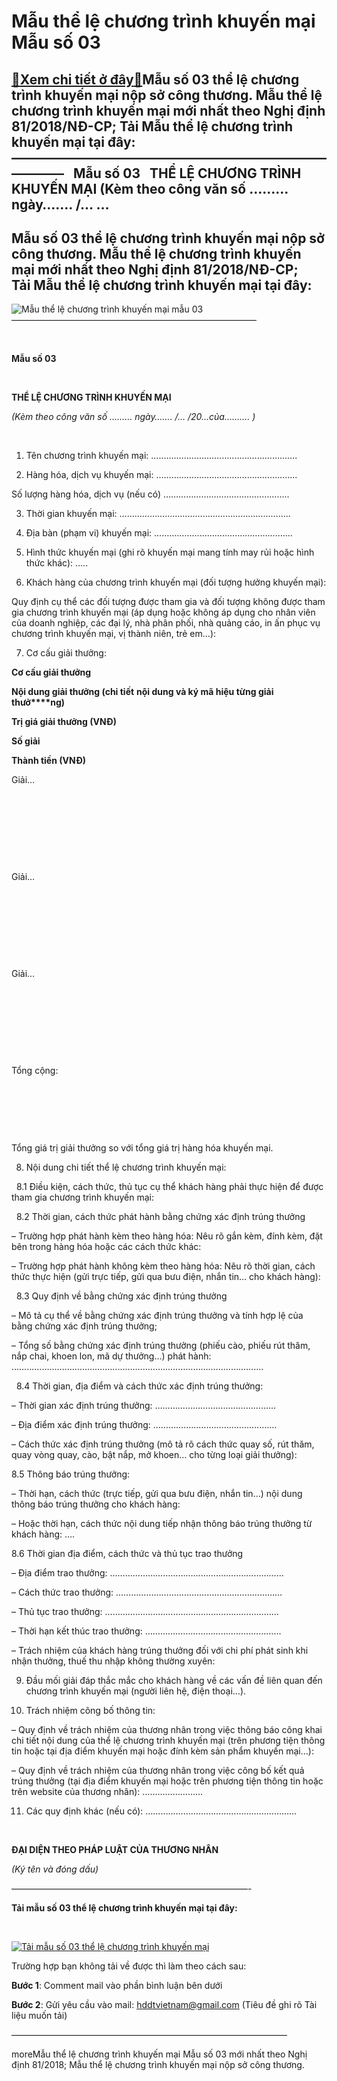 Mẫu thể lệ chương trình khuyến mại Mẫu số 03
============================================

[:gift:Xem chi tiết ở đây:gift:](https://hddtvn.com/mau-the-le-chuong-trinh-khuyen-mai-mau-so-03/)Mẫu số 03 thể lệ chương trình khuyến mại nộp sở công thương. Mẫu thể lệ chương trình khuyến mại mới nhất theo Nghị định 81/2018/NĐ-CP; Tải Mẫu thể lệ chương trình khuyến mại tại đây: ————————————————————————————   Mẫu số 03   THỂ LỆ CHƯƠNG TRÌNH KHUYẾN MẠI (Kèm theo công văn số ……… ngày……. /… …
-------------------------------------------------------------------------------------------------------------------------------------------------------------------------------------------------------------------------------------------------------------------------------------------------------



Mẫu số 03 thể lệ chương trình khuyến mại nộp sở công thương. Mẫu thể lệ chương trình khuyến mại mới nhất theo Nghị định 81/2018/NĐ-CP; Tải Mẫu thể lệ chương trình khuyến mại tại đây:
----------------------------------------------------------------------------------------------------------------------------------------------------------------------------------------



![Mẫu thể lệ chương trình khuyến mại mẫu 03](https://hddtvn.com/wp-content/uploads/2021/01/mau-the-le-chuong-trinh-khuyen-mai-03.png "Mẫu thể lệ chương trình khuyến mại mẫu 03")
 ————————————————————————————

  

  

**Mẫu số 03**

  

**THỂ LỆ CHƯƠNG TRÌNH KHUYẾN MẠI**

  

*(Kèm theo công văn số ……… ngày……. /… /20…của………. )*  

  
1. Tên chương trình khuyến mại: ………………………………………………….  

2. Hàng hóa, dịch vụ khuyến mại: ………………………………………………..  

Số lượng hàng hóa, dịch vụ (nếu có) …………………………………………..  

3. Thời gian khuyến mại: …………………………………………………………..  

4. Địa bàn (phạm vi) khuyến mại: ……………………………………………….


5. Hình thức khuyến mại (ghi rõ khuyến mại mang tính may rủi hoặc hình thức khác): …..


6. Khách hàng của chương trình khuyến mại (đối tượng hưởng khuyến mại):  

Quy định cụ thể các đối tượng được tham gia và đối tượng không được tham gia chương trình khuyến mại (áp dụng hoặc không áp dụng cho nhân viên của doanh nghiệp, các đại lý, nhà phân phối, nhà quảng cáo, in ấn phục vụ chương trình khuyến mại, vị thành niên, trẻ em…):


7. Cơ cấu giải thưởng:






**Cơ cấu giải thưởng**

**Nội dung giải thưởng (chi tiết** **nội dung và ký mã hiệu từng giải thưở****ng)**

**Trị giá giải thưởng (VNĐ)**

**Số giải**

**Thành tiền (VNĐ)**



Giải…

  

  

  

  



Giải…

  

  

  

  



Giải…

  

  

  

  



Tổng cộng:

  

  



               

Tổng giá trị giải thưởng so với tổng giá trị hàng hóa khuyến mại.


8. Nội dung chi tiết thể lệ chương trình khuyến mại:


  8.1 Điều kiện, cách thức, thủ tục cụ thể khách hàng phải thực hiện để được tham gia chương trình khuyến mại:   


  8.2 Thời gian, cách thức phát hành bằng chứng xác định trúng thưởng  

– Trường hợp phát hành kèm theo hàng hóa: Nêu rõ gắn kèm, đính kèm, đặt bên trong hàng hóa hoặc các cách thức khác:  

– Trường hợp phát hành không kèm theo hàng hóa: Nêu rõ thời gian, cách thức thực hiện (gửi trực tiếp, gửi qua bưu điện, nhắn tin… cho khách hàng):


  8.3 Quy định về bằng chứng xác định trúng thưởng  

– Mô tả cụ thể về bằng chứng xác định trúng thưởng và tính hợp lệ của bằng chứng xác định trúng thưởng;  

– Tổng số bằng chứng xác định trúng thưởng (phiếu cào, phiếu rút thăm, nắp chai, khoen lon, mã dự thưởng…) phát hành: ……………………………………………………………………………………….


  8.4 Thời gian, địa điểm và cách thức xác định trúng thưởng:  

– Thời gian xác định trúng thưởng: …………………………………………  

– Địa điểm xác định trúng thưởng: ………………………………………….  

– Cách thức xác định trúng thưởng (mô tả rõ cách thức quay số, rút thăm, quay vòng quay, cào, bật nắp, mở khoen… cho từng loại giải thưởng):


8.5 Thông báo trúng thưởng:  

– Thời hạn, cách thức (trực tiếp, gửi qua bưu điện, nhắn tin…) nội dung thông báo trúng thưởng cho khách hàng:              

– Hoặc thời hạn, cách thức nội dung tiếp nhận thông báo trúng thưởng từ khách hàng: ….


8.6 Thời gian địa điểm, cách thức và thủ tục trao thưởng  

– Địa điểm trao thưởng: ……………………………………………………………  

– Cách thức trao thưởng: …………………………………………………………  

– Thủ tục trao thưởng: ……………………………………………………………  

– Thời hạn kết thúc trao thưởng: ………………………………………………  

– Trách nhiệm của khách hàng trúng thưởng đối với chi phí phát sinh khi nhận thưởng, thuế thu nhập không thường xuyên:


9. Đầu mối giải đáp thắc mắc cho khách hàng về các vấn đề liên quan đến chương trình khuyến mại (người liên hệ, điện thoại…).


10. Trách nhiệm công bố thông tin:  

– Quy định về trách nhiệm của thương nhân trong việc thông báo công khai chi tiết nội dung của thể lệ chương trình khuyến mại (trên phương tiện thông tin hoặc tại địa điểm khuyến mại hoặc đính kèm sản phẩm khuyến mại…):      

– Quy định về trách nhiệm của thương nhân trong việc công bố kết quả trúng thưởng (tại địa điểm khuyến mại hoặc trên phương tiện thông tin hoặc trên website của thương nhân): ……………………


11. Các quy định khác (nếu có): ……………………………………………………






 

**ĐẠI DIỆN THEO PHÁP LUẬT CỦA THƯƠNG NHÂN**  

*(Ký tên và đóng dấu)*




  

———————————————————————————-



**Tải mẫu số 03 thể lệ chương trình khuyến mại tại đây:**  

  

[![Tải mẫu số 03 thể lệ chương trình khuyến mại](https://hddtvn.com/wp-content/uploads/2021/01/tai-xuong.png "Tải mẫu số 03 thể lệ chương trình khuyến mại")](https://drive.google.com/uc?authuser=4&id=1VKMSDDLmTnKX7Gc8lv82Gw7nUX4RD2y4&export=download "Tải mẫu thể lệ chương trình khuyến mại mẫu số 03")

  

Trường hợp bạn không tải về được thì làm theo cách sau:  

**Bước 1**: Comment mail vào phần bình luận bên dưới  

**Bước 2**: Gửi yêu cầu vào mail: hddtvietnam@gmail.com (Tiêu đề ghi rõ Tài liệu muốn tải)
  





 ———————————————————————————————–





moreMẫu thể lệ chương trình khuyến mại Mẫu số 03 mới nhất theo Nghị định 81/2018; Mẫu thể lệ chương trình khuyến mại nộp sở công thương.

